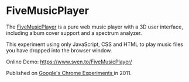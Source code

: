 # FiveMusicPlayer

The [FiveMusicPlayer](https://www.sven.to/FiveMusicPlayer/) is a pure web music player with a 3D user interface, including album cover support and a spectrum analyzer. 

This experiment using only JavaScript, CSS and HTML to play music files you have dropped into the browser window.

Online Demo: https://www.sven.to/FiveMusicPlayer/

Published on [Google's Chrome Experiments
](https://experiments.withgoogle.com/fivemusicplayer) in 2011.